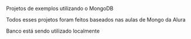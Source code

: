Projetos de exemplos utilizando o MongoDB

Todos esses projetos foram feitos baseados nas aulas de Mongo da Alura

Banco está sendo utilizado localmente

